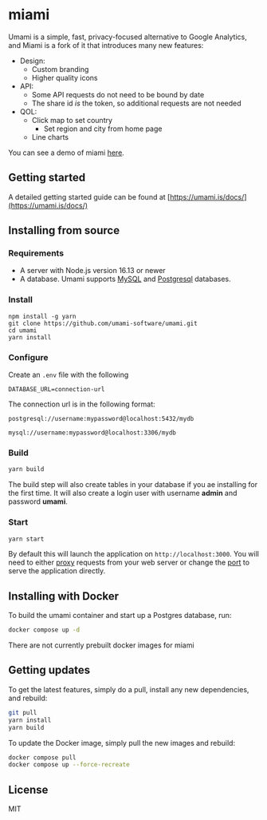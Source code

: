 # miami

Umami is a simple, fast, privacy-focused alternative to Google Analytics, and Miami is a fork of it that introduces many new features:

- Design:
  - Custom branding
  - Higher quality icons
- API:
  - Some API requests do not need to be bound by date
  - The share id _is_ the token, so additional requests are not needed
- QOL:
  - Click map to set country
    - Set region and city from home page
  - Line charts

You can see a demo of miami [here](https://espy.boehs.org/share/JGBYO4bVg3kZVQUb).

## Getting started

A detailed getting started guide can be found at [https://umami.is/docs/](https://umami.is/docs/)

## Installing from source

### Requirements

- A server with Node.js version 16.13 or newer
- A database. Umami supports [MySQL](https://www.mysql.com/) and [Postgresql](https://www.postgresql.org/) databases.

### Install

```
npm install -g yarn
git clone https://github.com/umami-software/umami.git
cd umami
yarn install
```

### Configure

Create an `.env` file with the following

```
DATABASE_URL=connection-url
```

The connection url is in the following format:

```
postgresql://username:mypassword@localhost:5432/mydb

mysql://username:mypassword@localhost:3306/mydb
```

### Build

```bash
yarn build
```

The build step will also create tables in your database if you ae installing for the first time. It will also create a login user with username **admin** and password **umami**.

### Start

```bash
yarn start
```

By default this will launch the application on `http://localhost:3000`. You will need to either
[proxy](https://docs.nginx.com/nginx/admin-guide/web-server/reverse-proxy/) requests from your web server
or change the [port](https://nextjs.org/docs/api-reference/cli#production) to serve the application directly.

## Installing with Docker

To build the umami container and start up a Postgres database, run:

```bash
docker compose up -d
```

There are not currently prebuilt docker images for miami

## Getting updates

To get the latest features, simply do a pull, install any new dependencies, and rebuild:

```bash
git pull
yarn install
yarn build
```

To update the Docker image, simply pull the new images and rebuild:

```bash
docker compose pull
docker compose up --force-recreate
```

## License

MIT
